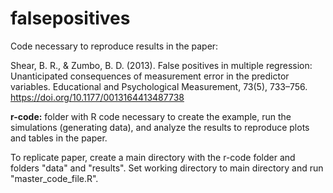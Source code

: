 # falsepositives

Code necessary to reproduce results in the paper:

Shear, B. R., & Zumbo, B. D. (2013). False positives in multiple regression: Unanticipated consequences of measurement error in the predictor variables. Educational and Psychological Measurement, 73(5), 733–756. https://doi.org/10.1177/0013164413487738 

**r-code:** folder with R code necessary to create the example, run the simulations (generating data), and analyze the results to reproduce plots and tables in the paper.

To replicate paper, create a main directory with the r-code folder and folders "data" and "results". Set working directory to main directory and run "master_code_file.R".
